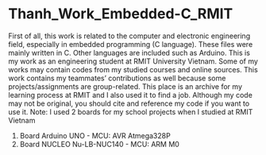 # Thanh_Work_Embedded-C_RMIT
First of all, this work is related to the computer and electronic engineering field, especially in embedded programming (C language).
These files were mainly written in C. Other languages are included such as Arduino.
This is my work as an engineering student at RMIT University Vietnam. Some of my works may contain codes from my studied courses and online sources.
This work contains my teammates’ contributions as well because some projects/assignments are group-related.
This place is an archive for my learning process at RMIT and I also used it to find a job. 
Although my code may not be original, you should cite and reference my code if you want to use it.
Note: I used 2 boards for my school projects when I studied at RMIT Vietnam
1. Board Arduino UNO - MCU: AVR Atmega328P
2. Board NUCLEO Nu-LB-NUC140 - MCU: ARM M0


